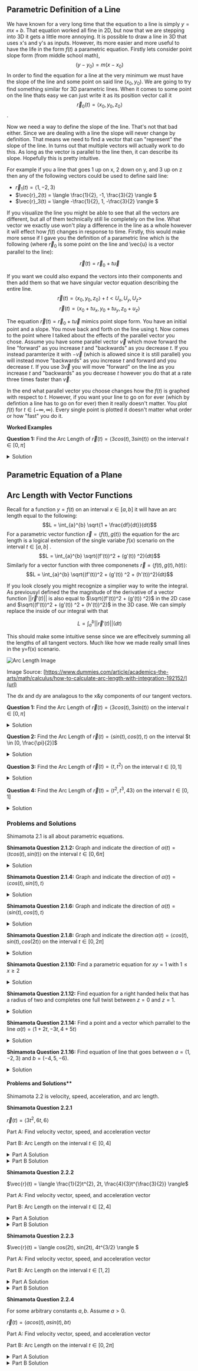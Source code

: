 ## Parametric Definition of a Line
We have known for a very long time that the equation to a line is simply $y = mx + b$. That equation worked all fine in 2D, but now that we are stepping into 3D it gets a little more annoying. It is possible to draw a line in 3D that uses x's and y's as inputs. However, its more easier and more useful to have the life in the form $f(t)$ a parametric equation. Firstly lets consider point slope form (from middle school math),
$$(y-y_0) = m(x-x_0)$$
In order to find the equation for a line at the very minimum we must have the slope of the line and some point on said line $(x_0, y_0)$. We are going to try find something similar for 3D parametric lines. When it comes to some point on the line thats easy we can just write it as its position vector call it $$\vec{r}_0(t) = \langle x_0, y_0, z_0 \rangle$$.

Now we need a way to define the slope of the line. That's not that bad either. Since we are dealing with a line the slope will never change by definition. That means we need to find a vector that can "represent" the slope of the line. In turns out that multiple vectors will actually work to do this. As long as the vector is parallel to the line then, it can describe its slope. Hopefully this is pretty intuitive. 

For example if you a line that goes 1 up on x, 2 down on y, and 3 up on z then any of the following vectors could be used to define said line:
- $\vec{r}_1(t) = \langle 1, -2, 3 \rangle$
- $\vec{r}_2(t) = \langle \frac{1}{2}, -1, \frac{3}{2} \rangle $
- $\vec{r}_3(t) = \langle -\frac{1}{2}, 1, -\frac{3}{2} \rangle $

If you visualize the line you might be able to see that all the vectors are different, but all of them technically still lie completely on the line. What vector we exactly use won't play a difference in the line as a whole however it will effect how $f(t)$ changes in response to time. Firstly, this would make more sense if I gave you the definition of a parametric line which is the following (where $\vec{r}_0$ is some point on the line and \vec{u} is a vector parallel to the line):

$$\vec{r}(t) = \vec{r}_0 + t\vec{u}$$

If you want we could also expand the vectors into their components and then add them so that we have singular vector equation describing the entire line.
$$\vec{r}(t) = \langle x_0, y_0, z_0 \rangle + t<U_x, U_y, U_z>$$
$$\vec{r}(t) = \langle x_0 + t u_x, y_0 + tu_y, z_0 + u_z \rangle$$

The equation $\vec{r}(t) = \vec{r}_0 + t\vec{u}$ mimics point slope form. You have an initial point and a slope. You move back and forth on the line using t. Now comes to the point where I talked about the effects of the parallel vector you chose. Assume you have some parallel vector $\vec{v}$ which move forward the line "forward" as you increase $t$ and "backwards" as you decrease $t$. If you instead paramterize it with $-\vec{v}$ (which is allowed since it is still parallel) you will instead move "backwards" as you increase $t$ and forward and you decrease $t$. If you use $3\vec{v}$ you will move "forward" on the line as you increase $t$ and "backwards" as you decrease $t$ however you do that at a rate three times faster than $\vec{v}$.  

In the end what parallel vector you choose changes how the $f(t)$ is graphed with respect to $t$. However, if you want your line to go on for ever (which by defintion a line has to go on for ever) then it really doesn't matter. You plot $f(t)$ for $t \in (-\infty, \infty)$. Every single point is plotted it doesn't matter what order or how "fast" you do it. 

**Worked Examples**

**Question 1:** Find the Arc Length of $\vec{r}(t) = \langle 3cos(t), 3sin(t) \rangle$ on the interval $t \in [0, \pi]$
<details>
  <summary>Solution</summary>
  $$\vec{A} = \langle 1, 2, 3 \rangle \quad \vec{B} = \langle 4, -1, 6 \rangle$$
  $$\vec{u} = \vec{B} - \vec{A} = \langle 3,-3,3 \rangle$$
  $$\vec{r}(t) = \langle 1,2,3 \rangle + t \langle 3,-3,3 \rangle$$
  $$\vec{r}(t) = \langle 1 + 3t, 2 - 3t, 3 + 3t \rangle$$
</details>



## Parametric Equation of a Plane



## Arc Length with Vector Functions
Recall for a function $y=f(t)$ on an interval $x \in [a,b]$ it will have an arc length equal to the following:
$$L = \int_{a}^{b} \sqrt{1 + \frac{df}{dt}}(dt)$$
For a parametric vector function $\vec{r} = \langle f(t), g(t) \rangle$ the equation for the arc length is a logical extension of the single variabe $f(x)$ scenario on the interval $t \in [a,b]$ .
$$L = \int_{a}^{b} \sqrt{(f'(t))^2 +  (g'(t)) ^2}(dt)$$
Similarly for a vector function with three componenets $\vec{r} = \langle f(t), g(t), h(t) \rangle$:
$$L = \int_{a}^{b} \sqrt{(f'(t))^2 +  (g'(t)) ^2 + (h'(t))^2}(dt)$$

If you look closely you might recognize a simplier way to write the integral. As previousyl defined the the magnitude of the derivative of a vector function $||\vec{r}'(t)||$ is also equal to $\sqrt{(f'(t))^2 +  (g'(t)) ^2}$ in the 2D case and $\sqrt{(f'(t))^2 +  (g'(t)) ^2 + (h'(t))^2}$ in the 3D case. We can simply replace the inside of our integral with that

$$L = \int_{a}^{b} ||\vec{r}'(t)||(dt)$$

This should make some intuitive sense since we are effecitvely summing all the lengths of all tangent vectors. Much like how we made really small lines in the y=f(x) scenario. 

<img src="https://github.com/sackn/diffeq/blob/main/Images/arcLength.jpg" alt="Arc Length Image">

Image Source: [https://www.dummies.com/article/academics-the-arts/math/calculus/how-to-calculate-arc-length-with-integration-192152/](url)

The dx and dy are analagous to the x&y components of our tangent vectors.

**Question 1:** Find the Arc Length of $\vec{r}(t) = \langle 3cos(t), 3sin(t) \rangle$ on the interval $t \in [0, \pi]$
<details>
  <summary>Solution</summary>
  <img src="https://github.com/sackn/diffeq/blob/main/Images/ArcLength/image2.png" alt="Question 1">
</details>

**Question 2:** Find the Arc Length of $\vec{r}(t) = \langle sin(t), cos(t), t \rangle$ on the interval $t \in [0, \frac{\pi}{2}]$
<details>
  <summary>Solution</summary>
  <img src="https://github.com/sackn/diffeq/blob/main/Images/ArcLength/image2.png" alt="Question 2">
</details>

**Question 3:** Find the Arc Length of $\vec{r}(t) = \langle t, t^{2} \rangle$ on the interval $t \in [0, 1]$
<details>
  <summary>Solution</summary>
  <img src="https://github.com/sackn/diffeq/blob/main/Images/ArcLength/image3.png" alt="Question 3">
</details>

**Question 4:** Find the Arc Length of $\vec{r}(t) = \langle t^{2}, t^{3}, 4{3} \rangle$ on the interval $t \in [0,1]$
<details>
  <summary>Solution</summary>
  $$\vec{r}'(t) = \langle 2t, 3t^{2}, 12t^{2} \rangle$$
  $$\int_{0}^{1} ||\vec{r}'(t)||dt = \int_{0}^{1} \sqrt{(2t)^{2} + (3t^{2})^{2} + (12t^{2})^{2}}dt$$
  $$\int_{0}^{1} t \sqrt{4 + 153t^{2}} dt$$
  U-sub with $u = 4 + 153t^{2}$ and change constants of integration
  $$\frac{1}{306} \int_{4}^{153} \sqrt{u}du$$
  $$\frac{1}{459}(153^{\frac{3}{2}} - 4^{\frac{3}{2}}) \approx 4.106$$
</details>








### Problems and Solutions

Shimamota 2.1 is all about parametric equations.

**Shimamota Question 2.1.2:** Graph and indicate the direction of $\alpha(t) = \langle tcos(t), sin(t) \rangle$ on the interval $t \in [0, 6\pi]$
<details>
  <summary>Solution</summary>
  <img src="https://github.com/sackn/diffeq/blob/main/Images/Parametric/image5.png" alt="2.1.2">
</details>

**Shimamota Question 2.1.4:** Graph and indicate the direction of $\alpha(t) = \langle cos(t), sin(t), t \rangle$ 
<details>
  <summary>Solution</summary>
  Helix Graph
  <img src="https://github.com/sackn/diffeq/blob/main/Images/Parametric/Image6.png" alt="2.1.4">
</details>

**Shimamota Question 2.1.6:** Graph and indicate the direction of $\alpha(t) = \langle sin(t), cos(t), t \rangle$ 
<details>
  <summary>Solution</summary>
  Helix graph traced in a different direction
  <img src="https://github.com/sackn/diffeq/blob/main/Images/Parametric/Image7.png" alt="2.1.6">
</details>

**Shimamota Question 2.1.8:** Graph and indicate the direction $\alpha(t) = \langle cos(t), sin(t), cos(2t) \rangle$ on the interval $t \in [0, 2\pi]$
<details>
  <summary>Solution</summary>
  Potato Chip Graph
  <img src="https://github.com/sackn/diffeq/blob/main/Images/Parametric/Image8.png" alt="2.1.8">
</details>

**Shimamota Question 2.1.10:** Find a parametric equation for $xy = 1$ with $1 \leq x \geq 2$
<details>
  <summary>Solution</summary>
  <img src="https://github.com/sackn/diffeq/blob/main/Images/Parametric/image4.png" alt="2.1.10">
</details>

**Shimamota Question 2.1.12:** Find equation for a right handed helix that has a radius of two and completes one full twist between $z=0$ and $z=1$.
<details>
  <summary>Solution</summary>
  <img src="https://github.com/sackn/diffeq/blob/main/Images/Parametric/image2.png" alt="2.1.12">
</details>


**Shimamota Question 2.1.14:** Find a point and a vector which parrallel to the line $\alpha(t) = \langle 1+2t, -3t, 4+5t \rangle$
<details>
  <summary>Solution</summary>
  <img src="https://github.com/sackn/diffeq/blob/main/Images/Parametric/image1.png" alt="2.1.14">
</details>

**Shimamota Question 2.1.16:** Find equation of line that goes between $a=(1,-2,3)$ and $b = (-4,5,-6)$.
<details>
  <summary>Solution</summary>
  <img src="https://github.com/sackn/diffeq/blob/main/Images/Parametric/image3.png" alt="2.1.14">
</details>



#### Problems and Solutions**

Shimamota 2.2 is velocity, speed, acceleration, and arc length.

**Shimamota Question 2.2.1**

$\vec{r}(t) = \langle 3t^{2}, 6t, 6 \rangle$

Part A: Find velocity vector, speed, and acceleration vector

Part B: Arc Length on the interval $t \in [0,4]$

<details>
  <summary>Part A Solution</summary>
  <img src="https://github.com/sackn/diffeq/blob/main/Images/VectorValue/image5.png" alt="2.2.1.a">
</details>
<details>
  <summary>Part B Solution</summary>
  <img src="https://github.com/sackn/diffeq/blob/main/Images/VectorValue/image3.png" alt="2.2.1.b">
</details>

**Shimamota Question 2.2.2**

$\vec{r}(t) = \langle \frac{1}{2}t^{2}, 2t, \frac{4}{3}t^{\frac{3}{2}} \rangle$

Part A: Find velocity vector, speed, and acceleration vector

Part B: Arc Length on the interval $t \in [2,4]$

<details>
  <summary>Part A Solution</summary>
  <img src="https://github.com/sackn/diffeq/blob/main/Images/VectorValue/image7.png" alt="2.2.2.a">
</details>
<details>
  <summary>Part B Solution</summary>
  <img src="https://github.com/sackn/diffeq/blob/main/Images/VectorValue/image4.png" alt="2.2.2.b">
</details>

**Shimamota Question 2.2.3**

$\vec{r}(t) = \langle cos(2t), sin(2t), 4t^{3/2} \rangle $

Part A: Find velocity vector, speed, and acceleration vector

Part B: Arc Length on the interval $t \in [1,2]$

<details>
  <summary>Part A Solution</summary>
  <img src="https://github.com/sackn/diffeq/blob/main/Images/VectorValue/image8.png" alt="2.2.2.a">
</details>
<details>
  <summary>Part B Solution</summary>
  <img src="https://github.com/sackn/diffeq/blob/main/Images/VectorValue/image2.png" alt="2.2.2.b">
</details>

**Shimamota Question 2.2.4**

For some arbitrary constants $a,b$. Assume $a>0$.

$\vec{r}(t) = \langle acos(t), asin(t), bt \rangle$

Part A: Find velocity vector, speed, and acceleration vector

Part B: Arc Length on the interval $t \in [0, 2\pi]$

<details>
  <summary>Part A Solution</summary>
  <img src="https://github.com/sackn/diffeq/blob/main/Images/VectorValue/image6.png" alt="2.2.2.a">
</details>
<details>
  <summary>Part B Solution</summary>
  <img src="https://github.com/sackn/diffeq/blob/main/Images/VectorValue/image1.png" alt="2.2.2.b">
</details>
